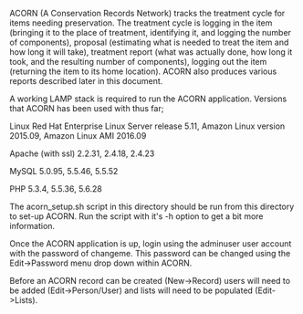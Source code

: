 ACORN (A Conservation Records Network) tracks the treatment cycle for items needing preservation.  The treatment cycle is logging in the item (bringing it to the place of treatment, identifying it, and logging the number of components), proposal (estimating what is needed to treat the item and how long it will take), treatment report (what was actually done, how long it took, and the resulting number of components), logging out the item (returning the item to its home location). ACORN also produces various reports described later in this document.

A working LAMP stack is required to run the ACORN application. Versions that ACORN has been used with thus far;

Linux
Red Hat Enterprise Linux Server release 5.11, Amazon Linux version 2015.09, Amazon Linux AMI 2016.09

Apache (with ssl)
2.2.31, 2.4.18, 2.4.23

MySQL 
5.0.95, 5.5.46, 5.5.52

PHP
5.3.4, 5.5.36, 5.6.28

The acorn_setup.sh script in this directory should be run from this directory to set-up ACORN. Run the script with it's -h option to get a bit more information.

Once the ACORN application is up, login using the adminuser user account with the password of changeme. This password can be changed using the Edit->Password menu drop down within ACORN.

Before an ACORN record can be created (New->Record) users will need to be added (Edit->Person/User) and lists will need to be populated (Edit->Lists).
